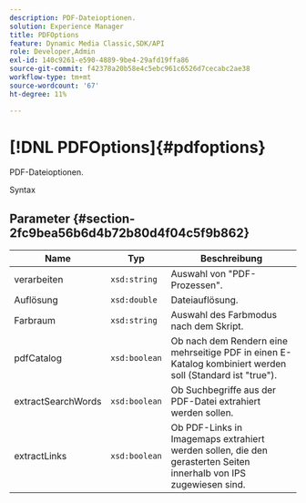 ```yaml
---
description: PDF-Dateioptionen.
solution: Experience Manager
title: PDFOptions
feature: Dynamic Media Classic,SDK/API
role: Developer,Admin
exl-id: 140c9261-e590-4889-9be4-29afd19ffa86
source-git-commit: f42378a20b58e4c5ebc961c6526d7cecabc2ae38
workflow-type: tm+mt
source-wordcount: '67'
ht-degree: 11%

---
```


# [!DNL PDFOptions]{#pdfoptions}

PDF-Dateioptionen.

Syntax

## Parameter {#section-2fc9bea56b6d4b72b80d4f04c5f9b862}

| Name | Typ | Beschreibung |
|---|---|---|
| verarbeiten | `xsd:string` | Auswahl von &quot;PDF-Prozessen&quot;. |
| Auflösung | `xsd:double` | Dateiauflösung. |
| Farbraum | `xsd:string` | Auswahl des Farbmodus nach dem Skript. |
| pdfCatalog | `xsd:boolean` | Ob nach dem Rendern eine mehrseitige PDF in einen E-Katalog kombiniert werden soll (Standard ist &quot;true&quot;). |
| extractSearchWords | `xsd:boolean` | Ob Suchbegriffe aus der PDF-Datei extrahiert werden sollen. |
| extractLinks | `xsd:boolean` | Ob PDF-Links in Imagemaps extrahiert werden sollen, die den gerasterten Seiten innerhalb von IPS zugewiesen sind. |
